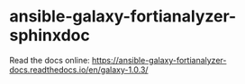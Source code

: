 # ansible-galaxy-fortianalyzer-sphinxdoc

Read the docs online: https://ansible-galaxy-fortianalyzer-docs.readthedocs.io/en/galaxy-1.0.3/
